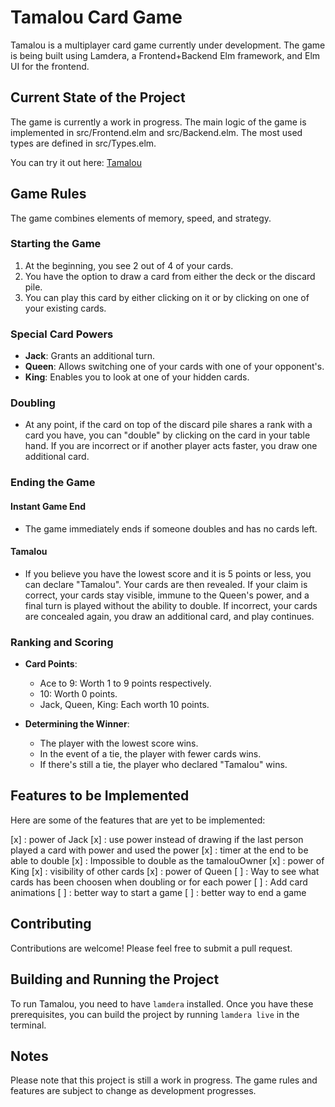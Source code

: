 # Tamalou Card Game

Tamalou is a multiplayer card game currently under development. The game is being built using Lamdera, a Frontend+Backend Elm framework, and Elm UI for the frontend.

## Current State of the Project

The game is currently a work in progress. The main logic of the game is implemented in src/Frontend.elm and src/Backend.elm. The most used types are defined in src/Types.elm.

You can try it out here: [Tamalou](https://tamalou-v2.lamdera.app/)

## Game Rules

The game combines elements of memory, speed, and strategy. 

### Starting the Game

1. At the beginning, you see 2 out of 4 of your cards.
2. You have the option to draw a card from either the deck or the discard pile.
3. You can play this card by either clicking on it or by clicking on one of your existing cards.

### Special Card Powers

- **Jack**: Grants an additional turn.
- **Queen**: Allows switching one of your cards with one of your opponent's.
- **King**: Enables you to look at one of your hidden cards.

### Doubling

- At any point, if the card on top of the discard pile shares a rank with a card you have, you can "double" by clicking on the card in your table hand. If you are incorrect or if another player acts faster, you draw one additional card.

### Ending the Game

#### Instant Game End

- The game immediately ends if someone doubles and has no cards left.

#### Tamalou

- If you believe you have the lowest score and it is 5 points or less, you can declare "Tamalou". Your cards are then revealed. If your claim is correct, your cards stay visible, immune to the Queen's power, and a final turn is played without the ability to double. If incorrect, your cards are concealed again, you draw an additional card, and play continues.

### Ranking and Scoring

- **Card Points**:
  - Ace to 9: Worth 1 to 9 points respectively.
  - 10: Worth 0 points.
  - Jack, Queen, King: Each worth 10 points.

- **Determining the Winner**:
  - The player with the lowest score wins.
  - In the event of a tie, the player with fewer cards wins.
  - If there's still a tie, the player who declared "Tamalou" wins.

## Features to be Implemented

Here are some of the features that are yet to be implemented:

[x] : power of Jack
[x] : use power instead of drawing if the last person played a card with power and used the power
[x] : timer at the end to be able to double
[x] : Impossible to double as the tamalouOwner
[x] : power of King
[x] : visibility of other cards
[x] : power of Queen
[ ] : Way to see what cards has been choosen when doubling or for each power
[ ] : Add card animations
[ ] : better way to start a game
[ ] : better way to end a game

## Contributing

Contributions are welcome! Please feel free to submit a pull request.

## Building and Running the Project

To run Tamalou, you need to have `lamdera` installed. Once you have these prerequisites, you can build the project by running `lamdera live` in the terminal.

## Notes
Please note that this project is still a work in progress. The game rules and features are subject to change as development progresses.
